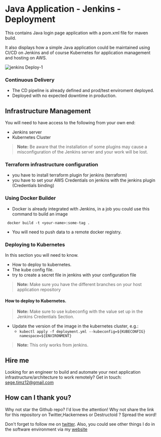 # Java Application - Jenkins -  Deployment 

This contains Java login page application with a pom.xml file for maven build. 

It also displays how a simple Java application could be maintained using CI/CD on Jenkins and of course Kubernetes for application management and hosting on AWS. 

 ![jenkins Deploy-1](https://github.com/segunjkf/Terraform-Kubernetes-Ansible-Docker/blob/main/ci-cd.jpg)

 ### Continuous Delivery
 * The CD pipeline is already defined and prod/test enviroment deployed.
  * Deployed with no expected downtime in production.

  ## Infrastructure Management

  You will need to have access to the following from your own end:

  * Jenkins server
  * Kubernetes Cluster

  > **Note:** Be aware that the installation of some plugins may cause a misconfiguration of the Jenkins server and your work will be lost.


### Terraform infrastructure configuration  
* you have to install terraform plugin for jenkins (terraform)
* you have to set your AWS Credentials on jenkins with the jenkins plugin (Credentials binding)   

### Using Docker Builder
  * Docker is already integrated with Jenkins, in a job you could use this
  command to build an image

```
 docker build -t <your-name>:some-tag .
```

  * You will need to push data to a remote docker registry. 

### Deploying to Kubernetes

In this section you will need to know.

  * How to deploy to kubernetes.
  * The kube config file.
  * try to create a secret file in jenkins with your configuration file

> **Note:** Make sure you have the different branches on your host application repository


#### How to deploy to Kubernetes.

> **Note:** Make sure to use kubeconfig with the value set up in the
> Jenkins Credentials Section.

  * Update the version of the image in the kubernetes cluster, e.g.:
    - `kubectl apply -f deployment.yml --kubeconfig=${KUBECONFIG} namespace=${ENVIRONMENT}`

> **Note:** This only works from jenkins.

## Hire me
Looking for an engineer to build and automate your next application infrastructure/architecture to work remotely? Get in touch: sege.timz12@gmail.com

## How can I thank you?
Why not star the Github repo? I'd love the attention! Why not share the link for this repository on Twitter,Hackernews or Destructoid ? Spread the word!

Don't forget to follow me on [twitter](https://twitter.com/kaytheog). Also, you could see other things I do in the software environment via my [website](https://github.com/segunjkf)
